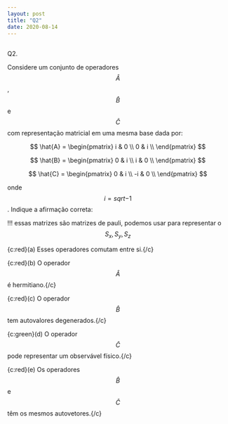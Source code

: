 ```yaml
---
layout: post
title: "Q2"
date: 2020-08-14
---
```

##
Q2.

Considere um conjunto de operadores $$ \hat{A} $$, $$ \hat{B} $$ e $$ \hat{C} $$ com representação matricial em uma mesma base dada por:

$$ \hat{A} = 
    \begin{pmatrix}
    i & 0  \\
    0 & i  \\
    \end{pmatrix}
$$

$$ \hat{B} = 
    \begin{pmatrix}
    0 & i  \\
    i & 0  \\
    \end{pmatrix}
$$

$$ \hat{C} = 
    \begin{pmatrix}
    0 & i  \\
    -i & 0  \\
    \end{pmatrix}
$$

onde $$ i = sqrt{-1}$$. Indique a afirmação correta:

!!! essas matrizes são matrizes de pauli, podemos usar para representar o $$S_{x},S_{y},S_{z}$$

{c:red}(a) Esses operadores comutam entre si.{/c}

{c:red}(b) O operador $$\hat{A}$$ é  hermitiano.{/c}

{c:red}(c) O operador $$\hat{B}$$ tem autovalores degenerados.{/c}

{c:green}(d) O operador $$\hat{C}$$ pode representar um observável físico.{/c}

{c:red}(e) Os operadores $$\hat{B}$$ e $$\hat{C}$$ têm os mesmos autovetores.{/c}

